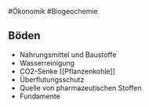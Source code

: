 #Ökonomik #Biogeochemie 

## Böden

- Nahrungsmittel und Baustoffe
- Wasserreinigung 
- CO2-Senke [[Pflanzenkohle]]
- Überflutungsschutz
- Quelle von pharmazeutischen Stoffen
- Fundamente